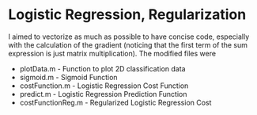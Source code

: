 # Logistic Regression, Regularization

I aimed to vectorize as much as possible to have concise code, especially with the calculation of the gradient (noticing that the first term of the sum expression is just matrix multiplication). The modified files were

* plotData.m - Function to plot 2D classification data
* sigmoid.m - Sigmoid Function
* costFunction.m - Logistic Regression Cost Function
* predict.m - Logistic Regression Prediction Function
* costFunctionReg.m - Regularized Logistic Regression Cost
